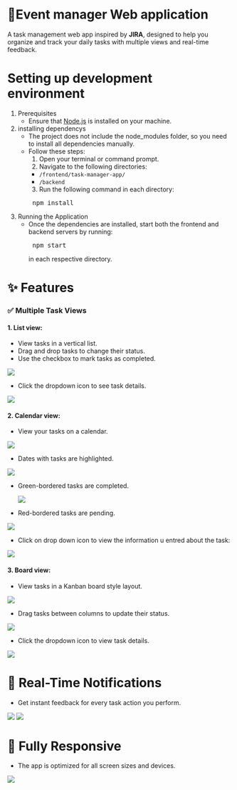 # 📅Event manager Web application

A task management web app inspired by **JIRA**, designed to help you organize and track your daily tasks with multiple views and real-time feedback.
# Setting up development environment
  1. Prerequisites
      - Ensure that [Node.js](https://nodejs.org/en/) is installed on your machine.
  2. installing dependencys 
      - The project does not include the node_modules folder, so you need to install all dependencies manually.
      - Follow these steps:
        1. Open your terminal or command prompt.
        2. Navigate to the following directories:
          - ```/frontend/task-manager-app/```
          - ```/backend```
        3. Run the following command in each directory:
          <pre> npm install </pre>
  3. Running the Application
      - Once the dependencies are installed, start both the frontend and backend servers by running:
        <pre> npm start </pre>
        in each respective directory.
# ✨ Features
### ✅ Multiple Task Views

#### 1. List view:
- View tasks in a vertical list.
- Drag and drop tasks to change their status.
- Use the checkbox to mark tasks as completed.

<img src="https://user-images.githubusercontent.com/97839369/221426631-7d4986f0-b782-4f8c-8490-1d528da10d7c.png">

- Click the dropdown icon to see task details.

<img src="https://user-images.githubusercontent.com/97839369/221427314-c1c7bfcc-9112-4fc4-8c14-85be8a848a73.png">

#### 2. Calendar view:
   - View your tasks on a calendar.
   
  <img src = https://user-images.githubusercontent.com/97839369/221427778-d465c244-1f30-4f1a-86ff-8741373a05d4.png >
  
  - Dates with tasks are highlighted.
 
  <img src=https://user-images.githubusercontent.com/97839369/221428621-67ad5d24-c7ab-4e46-9344-71276222f6c4.png>
      
  - Green-bordered tasks are completed.

    <img src = https://user-images.githubusercontent.com/97839369/221428475-40603cc6-8997-41e0-b43e-4a3a59d53bfd.png >
      
  - Red-bordered tasks are pending.
    
   <img src = https://user-images.githubusercontent.com/97839369/221428454-54d3cb70-d66b-4bba-bfde-68e9642955a7.png >
     

  - Click on drop down icon to view the information u entred about the task:
    
  <img src = https://user-images.githubusercontent.com/97839369/221429117-51c56178-4b38-4d4b-b1ab-5c1ed0931f84.png >
  
#### 3. Board view:

  - View tasks in a Kanban board style layout.
<img src= https://user-images.githubusercontent.com/97839369/221428865-d764280c-b844-4c6a-8abb-b89102efff0b.png >

  - Drag tasks between columns to update their status.
<img src = https://user-images.githubusercontent.com/97839369/221429038-ccfaf181-0068-49c2-9deb-7de97034bf0b.png >
  
  - Click the dropdown icon to view task details.
 
 <img src = https://user-images.githubusercontent.com/97839369/221429156-ebac37be-ed09-4f0d-a36d-144da848ffe9.png>

# 🔔 Real-Time Notifications
 - Get instant feedback for every task action you perform.
 <img src = https://user-images.githubusercontent.com/97839369/221429251-af13e90e-e49b-497c-8b51-c8447ddd841a.png> 
 <img src = https://user-images.githubusercontent.com/97839369/221429277-e72093ca-3064-4c08-a35d-c23728c4b8d5.png >

# 📱 Fully Responsive
  - The app is optimized for all screen sizes and devices.
<img src = https://user-images.githubusercontent.com/97839369/221429396-f643edef-10f3-471b-99d3-1dd4689408d4.png >

          

